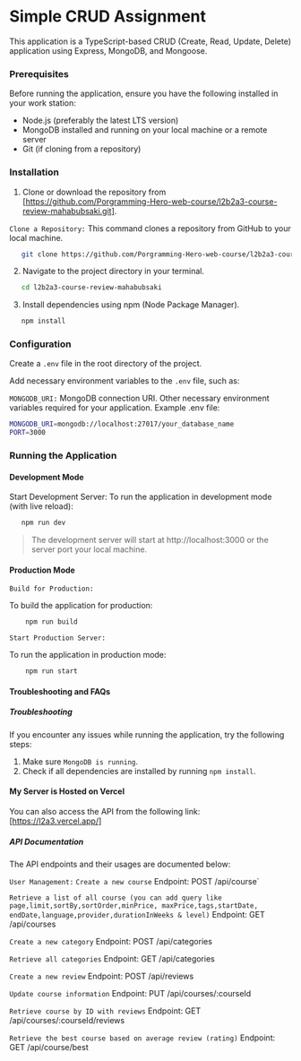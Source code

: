 # Simple CRUD Assignment

This application is a TypeScript-based CRUD (Create, Read, Update, Delete) application using Express, MongoDB, and Mongoose.

### Prerequisites

Before running the application, ensure you have the following installed in your work station:

- Node.js (preferably the latest LTS version)
- MongoDB installed and running on your local machine or a remote server
- Git (if cloning from a repository)

### Installation

1. Clone or download the repository from [https://github.com/Porgramming-Hero-web-course/l2b2a3-course-review-mahabubsaki.git].

`Clone a Repository:`
This command clones a repository from GitHub to your local machine.

```bash
   git clone https://github.com/Porgramming-Hero-web-course/l2b2a3-course-review-mahabubsaki.git
```

2. Navigate to the project directory in your terminal.

```bash
   cd l2b2a3-course-review-mahabubsaki
```

3. Install dependencies using npm (Node Package Manager).

```bash
   npm install
```

### Configuration

Create a `.env` file in the root directory of the project.

Add necessary environment variables to the `.env` file, such as:

`MONGODB_URI:` MongoDB connection URI.
Other necessary environment variables required for your application.
Example .env file:

```bash
MONGODB_URI=mongodb://localhost:27017/your_database_name
PORT=3000
```

### Running the Application

#### Development Mode

Start Development Server:
To run the application in development mode (with live reload):

```bash
   npm run dev
```

> The development server will start at http://localhost:3000 or the server port your local machine.

#### Production Mode

`Build for Production:`

To build the application for production:

```bash
    npm run build
```

`Start Production Server:`

To run the application in production mode:

```bash
    npm run start
```

#### Troubleshooting and FAQs

##### Troubleshooting

If you encounter any issues while running the application, try the following steps:

1. Make sure `MongoDB is running`.
2. Check if all dependencies are installed by running `npm install`.

#### My Server is Hosted on Vercel

You can also access the API from the following link:
[https://l2a3.vercel.app/]

##### API Documentation

The API endpoints and their usages are documented below:

`User Management:`
`Create a new course`
Endpoint: POST /api/course`

`Retrieve a list of all course (you can add query like page,limit,sortBy,sortOrder,minPrice, maxPrice,tags,startDate, endDate,language,provider,durationInWeeks & level)`
Endpoint: GET /api/courses

`Create a new category`
Endpoint: POST /api/categories

`Retrieve all categories`
Endpoint: GET /api/categories

`Create a new review`
Endpoint: POST /api/reviews

`Update course information`
Endpoint: PUT /api/courses/:courseId

`Retrieve course by ID with reviews`
Endpoint: GET /api/courses/:courseId/reviews

`Retrieve the best course based on average review (rating)`
Endpoint: GET /api/course/best
